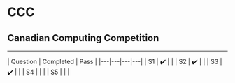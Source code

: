 # CCC
## Canadian Computing Competition
***
| Question | Completed | Pass |
|---|---|---|---|
| S1 | ✔️ |   | 
| S2 | ✔️ |   |
| S3 | ✔️ |   | 
| S4 |   |   |
| S5 |   |   |